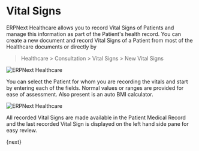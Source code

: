 <!-- add-breadcrumbs -->
# Vital Signs
ERPNext Healthcare allows you to record Vital Signs of Patients and manage this information as part of the Patient's health record. You can create a new document and record Vital Signs of a Patient from most of the Healthcare documents or directly by
> Healthcare > Consultation > Vital Signs > New Vital Signs

<img class="screenshot" alt="ERPNext Healthcare" src="{{docs_base_url}}/assets/img/healthcare/vitals_1.png">

You can select the Patient for whom you are recording the vitals and start by entering each of the fields. Normal values or ranges are provided for ease of assessment. Also present is an auto BMI calculator.

<img class="screenshot" alt="ERPNext Healthcare" src="{{docs_base_url}}/assets/img/healthcare/vitals_2.png">

All recorded Vital Signs are made available in the Patient Medical Record and the last recorded Vital Sign is displayed on the left hand side pane for easy review.

{next}

